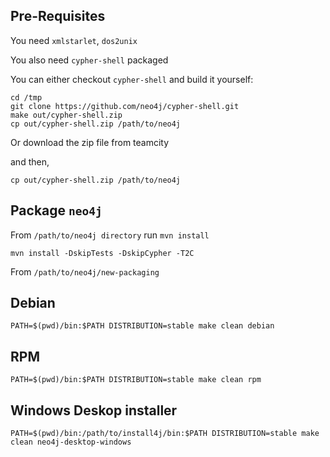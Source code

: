 ## Pre-Requisites
You need `xmlstarlet`, `dos2unix`

You also need `cypher-shell` packaged

You can either checkout `cypher-shell` and build it yourself:
```
cd /tmp
git clone https://github.com/neo4j/cypher-shell.git
make out/cypher-shell.zip
cp out/cypher-shell.zip /path/to/neo4j
```
Or download the zip file from teamcity

and then,

`cp out/cypher-shell.zip /path/to/neo4j`

## Package `neo4j`

From `/path/to/neo4j directory` run `mvn install`

`mvn install -DskipTests -DskipCypher -T2C`

From `/path/to/neo4j/new-packaging`

## Debian

`PATH=$(pwd)/bin:$PATH DISTRIBUTION=stable make clean debian`

## RPM

`PATH=$(pwd)/bin:$PATH DISTRIBUTION=stable make clean rpm`

## Windows Deskop installer

`PATH=$(pwd)/bin:/path/to/install4j/bin:$PATH DISTRIBUTION=stable make clean neo4j-desktop-windows`
